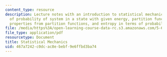 ```yaml
---
content_type: resource
description: Lecture notes with an introduction to statistical mechanics and discussion
  of probability of system in a state with given energy, partition functions, thermodynamic
  properties from partition functions, and entropy in terms of probabilities and degeneracies.
file: /media/https%3A/open-learning-course-data-rc.s3.amazonaws.com/5-60-thermodynamics-kinetics-spring-2008/467a7242c0dcac8ebebf9e6ffbd3ba74_lec_24.pdf
file_type: application/pdf
resourcetype: Document
title: Statistical Mechanics
uid: 467a7242-c0dc-ac8e-bebf-9e6ffbd3ba74
---
```

